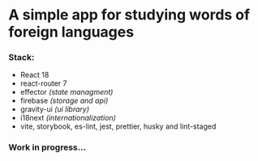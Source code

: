 # A simple app for studying words of foreign languages

### Stack:

- React 18
- react-router 7
- effector _(state managment)_
- firebase _(storage and api)_
- gravity-ui _(ui library)_
- i18next _(internationalization)_
- vite, storybook, es-lint, jest, prettier, husky and lint-staged

### Work in progress...
